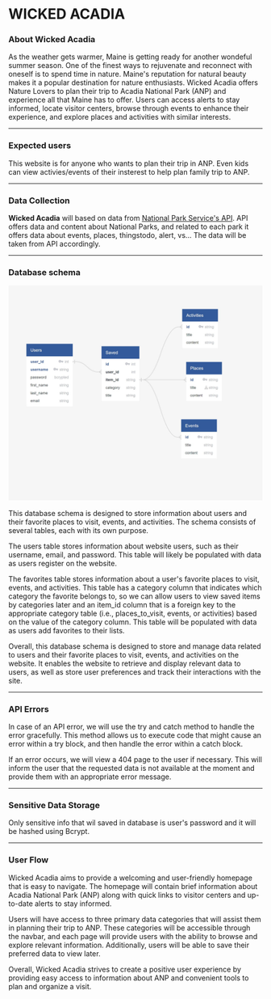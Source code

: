 
# WICKED ACADIA

### About Wicked Acadia

As the weather gets warmer, Maine is getting ready for another wondeful summer season.  One of the finest ways to rejuvenate and reconnect with oneself is to spend time in nature. Maine's reputation for natural beauty makes it a popular destination for nature enthusiasts. Wicked Acadia offers Nature Lovers to plan their trip to Acadia National Park (ANP) and experience all that Maine has to offer.  Users can access alerts to stay informed, locate visitor centers, browse through events to enhance their experience, and explore places and activities with similar interests.

---
### Expected users

This website is for anyone who wants to plan their trip in ANP. Even kids can view activies/events of their insterest to help plan family trip to ANP. 

---
### Data Collection

**Wicked Acadia** will based on data from [National Park Service's API](https://www.nps.gov/subjects/developer/api-documentation.htm). API offers data and content about National Parks, and related to each park it offers data about events, places, thingstodo, alert, vs... The data will be taken from API accordingly. 

---

### Database schema 

![Database Schema](/images/capstone1-schema.jpg)

This database schema is designed to store information about users and their favorite places to visit, events, and activities. The schema consists of several tables, each with its own purpose.

The users table stores information about website users, such as their username, email, and password. This table will likely be populated with data as users register on the website.

The favorites table stores information about a user's favorite places to visit, events, and activities. This table has a category column that indicates which category the favorite belongs to,  so we can allow users to view saved items by categories later and an item_id column that is a foreign key to the appropriate category table (i.e., places_to_visit, events, or activities) based on the value of the category column. This table will be populated with data as users add favorites to their lists.

Overall, this database schema is designed to store and manage data related to users and their favorite places to visit, events, and activities on the website. It enables the website to retrieve and display relevant data to users, as well as store user preferences and track their interactions with the site.

---

### API Errors

In case of an API error, we will use the try and catch method to handle the error gracefully. This method allows us to execute code that might cause an error within a try block, and then handle the error within a catch block.

If an error occurs, we will view a 404 page to the user if necessary. This will inform the user that the requested data is not available at the moment and provide them with an appropriate error message.

---

### Sensitive Data Storage

Only sensitive info that wil saved in database is user's password and it will be hashed using Bcrypt.

---

### User Flow

Wicked Acadia aims to provide a welcoming and user-friendly homepage that is easy to navigate. The homepage will contain brief information about Acadia National Park (ANP) along with quick links to visitor centers and up-to-date alerts to stay informed.

Users will have access to three primary data categories that will assist them in planning their trip to ANP. These categories will be accessible through the navbar, and each page will provide users with the ability to browse and explore relevant information. Additionally, users will be able to save their preferred data to view later.

Overall, Wicked Acadia strives to create a positive user experience by providing easy access to information about ANP and convenient tools to plan and organize a visit.




